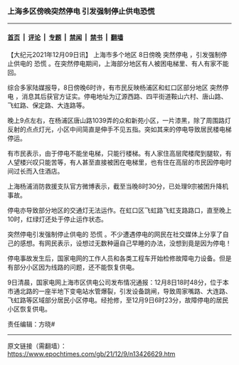 ### 上海多区傍晚突然停电 引发强制停止供电恐慌

---

#### [首页](../../../..?n13426629) &nbsp;|&nbsp; [评论](../../../../../epoch-comment?n13426629) &nbsp;|&nbsp; [专题](../../../../../epoch-special?n13426629) &nbsp;|&nbsp; [禁闻](../../../../../epoch-news?n13426629) &nbsp;|&nbsp; [禁书](../../../../../books?n13426629) &nbsp;|&nbsp; [翻墙](https://github.com/gfw-breaker/nogfw/blob/master/README.md?n13426629)


<div class="post_content" id="artbody" itemprop="articleBody">
 <!-- article content begin -->
 <p>
  【大纪元2021年12月09日讯】
  <ok href="https://www.epochtimes.com/gb/tag/%E4%B8%8A%E6%B5%B7%E5%B8%82%E5%A4%9A%E4%B8%AA%E5%9C%B0%E5%8C%BA.html">
   上海市多个地区
  </ok>
  8日傍晚
  <ok href="https://www.epochtimes.com/gb/tag/%E7%AA%81%E7%84%B6%E5%81%9C%E7%94%B5.html">
   突然停电
  </ok>
  ，引发强制停止供电的
  <ok href="https://www.epochtimes.com/gb/tag/%E6%81%90%E6%85%8C.html">
   恐慌
  </ok>
  。在突然停电期间，上海部分地区有人被困电梯里、有人有家不能回。
 </p>
 <p>
  综合多家陆媒报导，8日傍晚6时许，有市民反映杨浦区和虹口区部分地区
  <ok href="https://www.epochtimes.com/gb/tag/%E7%AA%81%E7%84%B6%E5%81%9C%E7%94%B5.html">
   突然停电
  </ok>
  ，消息其后获官方证实。停电地址为辽源西路、四平街道鞍山六村、唐山路、飞虹路、保定路、大连路等。
 </p>
 <p>
  晚上9点左右，在杨浦区唐山路1039弄的众和新苑小区，一片漆黑，除了周围路灯反射的点点灯光，小区中间简直是伸手不见五指。突如其来的停电导致居民楼电梯停运。
 </p>
 <p>
  有市民表示，由于停电不能坐电梯，只能行楼梯。有人家住高层爬楼爬到腿软，有人望楼兴叹只能苦等，有人甚至直接被困在电梯里，也有住在高层的市民因停电时间过长而入住酒店。
 </p>
 <p>
  上海杨浦消防救援支队官方微博表示，截至当晚8时30分，已处理9宗被困升降机事故。
 </p>
 <p>
  停电亦导致部分地区的交通灯无法运作。在虹口区飞虹路飞虹支路路口，直至晚上10时，红绿灯还处于停止运作状态。
 </p>
 <p>
  突然停电引发强制停止供电的
  <ok href="https://www.epochtimes.com/gb/tag/%E6%81%90%E6%85%8C.html">
   恐慌
  </ok>
  。不少遭遇停电的网民在社交媒体上分享了自己的感想。有网民表示，设想过无数种逼自己早睡的办法，没想到竟是因为停电！
 </p>
 <p>
  停电事故发生后，国家电网的工作人员和各类工程车开始检修故障电力设备。但是有部分小区因为线路的问题，还不能恢复供电。
 </p>
 <p>
  9日清晨，国家电网上海市区供电公司发布情况通报：12月8日18时48分，位于本市通北路的一座半地下变电站水管爆裂，引发设备跳闸，导致周家嘴路、大连路、飞虹路等区域部分居民小区停电。经抢修，至12月9日6时23分，故障停电的居民小区恢复供电。
 </p>
 <p>
  责任编辑：方晓#
 </p>
 <!-- article content end -->
 <div id="below_article_ad">
 </div>
</div>


---

原文链接（需翻墙）：https://www.epochtimes.com/gb/21/12/9/n13426629.htm